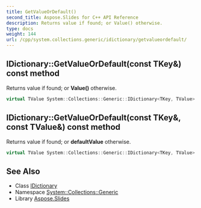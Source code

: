 ```yaml
---
title: GetValueOrDefault()
second_title: Aspose.Slides for C++ API Reference
description: Returns value if found; or Value() otherwise.
type: docs
weight: 144
url: /cpp/system.collections.generic/idictionary/getvalueordefault/
---
```

## IDictionary::GetValueOrDefault(const TKey\&) const method


Returns value if found; or **Value()** otherwise.

```cpp
virtual TValue System::Collections::Generic::IDictionary<TKey, TValue>::GetValueOrDefault(const TKey &key) const
```

## IDictionary::GetValueOrDefault(const TKey\&, const TValue\&) const method


Returns value if found; or **defaultValue** otherwise.

```cpp
virtual TValue System::Collections::Generic::IDictionary<TKey, TValue>::GetValueOrDefault(const TKey &key, const TValue &defaultValue) const
```

## See Also

* Class [IDictionary](./)
* Namespace [System::Collections::Generic](../)
* Library [Aspose.Slides](../../)